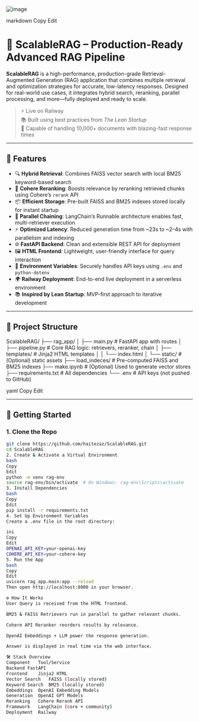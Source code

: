 ![image](https://github.com/user-attachments/assets/30de7c73-8489-4582-913c-ba9f1044bd05)

markdown
Copy
Edit
# 🚀 ScalableRAG – Production-Ready Advanced RAG Pipeline

**ScalableRAG** is a high-performance, production-grade Retrieval-Augmented Generation (RAG) application that combines multiple retrieval and optimization strategies for accurate, low-latency responses. Designed for real-world use cases, it integrates hybrid search, reranking, parallel processing, and more—fully deployed and ready to scale.

> ⚡ Live on Railway  
> 📚 Built using best practices from *The Lean Startup*  
> 🧠 Capable of handling 10,000+ documents with blazing-fast response times

---

## 🧩 Features

- 🔍 **Hybrid Retrieval**: Combines FAISS vector search with local BM25 keyword-based search
- 🧠 **Cohere Reranking**: Boosts relevance by reranking retrieved chunks using Cohere’s `rerank` API
- 📦 **Efficient Storage**: Pre-built FAISS and BM25 indexes stored locally for instant startup
- 🔗 **Parallel Chaining**: LangChain’s Runnable architecture enables fast, multi-retriever execution
- ⚡ **Optimized Latency**: Reduced generation time from ~23s to ~2–4s with parallelism and indexing
- 🌐 **FastAPI Backend**: Clean and extensible REST API for deployment
- 🖼️ **HTML Frontend**: Lightweight, user-friendly interface for query interaction
- 🔐 **Environment Variables**: Securely handles API keys using `.env` and `python-dotenv`
- 🌍 **Railway Deployment**: End-to-end live deployment in a serverless environment
- 📚 **Inspired by Lean Startup**: MVP-first approach to iterative development

---

## 📁 Project Structure

ScalableRAG/
├── rag_app/
│ ├── main.py # FastAPI app with routes
│ ├── pipeline.py # Core RAG logic: retrievers, reranker, chain
│ ├── templates/ # Jinja2 HTML templates
│ │ └── index.html
│ └── static/ # (Optional) static assets
├── load_indeces/ # Pre-computed FAISS and BM25 indexes
├── make.ipynb # (Optional) Used to generate vector stores
├── requirements.txt # All dependencies
└── .env # API keys (not pushed to GitHub)

yaml
Copy
Edit

---

## 🚀 Getting Started

### 1. Clone the Repo

```bash
git clone https://github.com/haitezaz/ScalableRAG.git
cd ScalableRAG
2. Create & Activate a Virtual Environment
bash
Copy
Edit
python -m venv rag-env
source rag-env/bin/activate  # On Windows: rag-env\Scripts\activate
3. Install Dependencies
bash
Copy
Edit
pip install -r requirements.txt
4. Set Up Environment Variables
Create a .env file in the root directory:

ini
Copy
Edit
OPENAI_API_KEY=your-openai-key
COHERE_API_KEY=your-cohere-key
5. Run the App
bash
Copy
Edit
uvicorn rag_app.main:app --reload
Then open http://localhost:8000 in your browser.

⚙️ How It Works
User Query is received from the HTML frontend.

BM25 & FAISS Retrievers run in parallel to gather relevant chunks.

Cohere API Reranker reorders results by relevance.

OpenAI Embeddings + LLM power the response generation.

Answer is displayed in real time via the web interface.

🛠️ Stack Overview
Component	Tool/Service
Backend	FastAPI
Frontend	Jinja2 HTML
Vector Search	FAISS (locally stored)
Keyword Search	BM25 (locally stored)
Embeddings	OpenAI Embedding Models
Generation	OpenAI GPT Models
Reranking	Cohere Rerank API
Framework	LangChain (core + community)
Deployment	Railway


